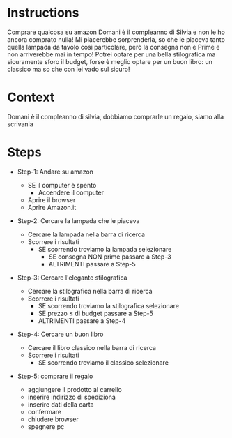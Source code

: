 # Instructions

Comprare qualcosa su amazon 
Domani è il compleanno di Silvia e non le ho ancora comprato nulla! Mi piacerebbe sorprenderla, so che le piaceva tanto quella lampada da tavolo così particolare, però la consegna non è Prime e non arriverebbe mai in tempo! Potrei optare per una bella stilografica ma sicuramente sforo il budget, forse è meglio optare per un buon libro: un classico ma so che con lei vado sul sicuro!

# Context

Domani è il compleanno di silvia, dobbiamo comprarle un regalo, siamo alla scrivania

# Steps

- Step-1: Andare su amazon
    - SE il computer è spento
        - Accendere il computer
    - Aprire il browser
    - Aprire Amazon.it

- Step-2: Cercare la lampada che le piaceva
    - Cercare la lampada nella barra di ricerca
    - Scorrere i risultati
        - SE scorrendo troviamo la lampada selezionare
            - SE consegna NON prime passare a Step-3
            - ALTRIMENTI passare a Step-5

- Step-3: Cercare l'elegante stilografica
    - Cercare la stilografica nella barra di ricerca
    - Scorrere i risultati
        - SE scorrendo troviamo la stilografica selezionare
        - SE prezzo ≤ di budget passare a Step-5
        - ALTRIMENTI passare a Step-4

- Step-4: Cercare un buon libro
    - Cercare il libro classico nella barra di ricerca
    - Scorrere i risultati
        - SE scorrendo troviamo il classico selezionare

- Step-5: comprare il regalo
    - aggiungere il prodotto al carrello
    - inserire indirizzo di spediziona
    - inserire dati della carta
    - confermare
    - chiudere browser
    - spegnere pc
